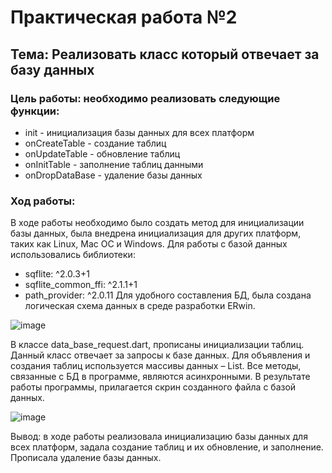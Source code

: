# Практическая работа №2
## Тема: Реализовать класс который отвечает за базу данных
### Цель работы: необходимо реализовать следующие функции:
- init - инициализация базы данных для всех платформ
- onCreateTable - создание таблиц 
- onUpdateTable - обновление таблиц
- onInitTable - заполнение таблиц данными
- onDropDataBase - удаление базы данных 

### Ход работы:
В ходе работы необходимо было создать метод для инициализации базы данных, была внедрена инициализация для других платформ, таких как Linux, Mac OC и Windows.
Для работы с базой данных использовались библиотеки:
- sqflite: ^2.0.3+1
- sqflite_common_ffi: ^2.1.1+1
- path_provider: ^2.0.11
Для удобного составления БД, была создана логическая схема данных в среде разработки ERwin.

![image](https://user-images.githubusercontent.com/94557992/198360067-aeea8549-f882-4670-a792-25781420710d.png)


В классе data_base_request.dart, прописаны инициализации таблиц. Данный класс отвечает за запросы к базе данных.
Для объявления и создания таблиц используется массивы данных – List.
Все методы, связанные с БД в программе, являются асинхронными.
В результате работы программы, прилагается скрин созданного файла с базой данных.

![image](https://user-images.githubusercontent.com/94557992/198360041-b784e6bf-5835-4936-be19-913bc66cafb2.png)


Вывод: в ходе работы реализовала инициализацию базы данных для всех платформ, задала создание таблиц и их обновление, и заполнение. Прописала удаление базы данных.
